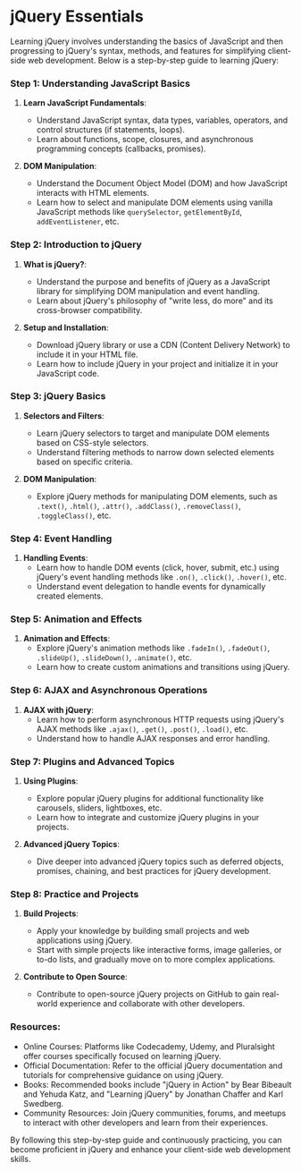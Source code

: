 # jQuery Essentials

Learning jQuery involves understanding the basics of JavaScript and then progressing to jQuery's syntax, methods, and features for simplifying client-side web development. Below is a step-by-step guide to learning jQuery:

### Step 1: Understanding JavaScript Basics
1. **Learn JavaScript Fundamentals**:
   - Understand JavaScript syntax, data types, variables, operators, and control structures (if statements, loops).
   - Learn about functions, scope, closures, and asynchronous programming concepts (callbacks, promises).

2. **DOM Manipulation**:
   - Understand the Document Object Model (DOM) and how JavaScript interacts with HTML elements.
   - Learn how to select and manipulate DOM elements using vanilla JavaScript methods like `querySelector`, `getElementById`, `addEventListener`, etc.

### Step 2: Introduction to jQuery
1. **What is jQuery?**:
   - Understand the purpose and benefits of jQuery as a JavaScript library for simplifying DOM manipulation and event handling.
   - Learn about jQuery's philosophy of "write less, do more" and its cross-browser compatibility.

2. **Setup and Installation**:
   - Download jQuery library or use a CDN (Content Delivery Network) to include it in your HTML file.
   - Learn how to include jQuery in your project and initialize it in your JavaScript code.

### Step 3: jQuery Basics
1. **Selectors and Filters**:
   - Learn jQuery selectors to target and manipulate DOM elements based on CSS-style selectors.
   - Understand filtering methods to narrow down selected elements based on specific criteria.

2. **DOM Manipulation**:
   - Explore jQuery methods for manipulating DOM elements, such as `.text()`, `.html()`, `.attr()`, `.addClass()`, `.removeClass()`, `.toggleClass()`, etc.

### Step 4: Event Handling
1. **Handling Events**:
   - Learn how to handle DOM events (click, hover, submit, etc.) using jQuery's event handling methods like `.on()`, `.click()`, `.hover()`, etc.
   - Understand event delegation to handle events for dynamically created elements.

### Step 5: Animation and Effects
1. **Animation and Effects**:
   - Explore jQuery's animation methods like `.fadeIn()`, `.fadeOut()`, `.slideUp()`, `.slideDown()`, `.animate()`, etc.
   - Learn how to create custom animations and transitions using jQuery.

### Step 6: AJAX and Asynchronous Operations
1. **AJAX with jQuery**:
   - Learn how to perform asynchronous HTTP requests using jQuery's AJAX methods like `.ajax()`, `.get()`, `.post()`, `.load()`, etc.
   - Understand how to handle AJAX responses and error handling.

### Step 7: Plugins and Advanced Topics
1. **Using Plugins**:
   - Explore popular jQuery plugins for additional functionality like carousels, sliders, lightboxes, etc.
   - Learn how to integrate and customize jQuery plugins in your projects.

2. **Advanced jQuery Topics**:
   - Dive deeper into advanced jQuery topics such as deferred objects, promises, chaining, and best practices for jQuery development.

### Step 8: Practice and Projects
1. **Build Projects**:
   - Apply your knowledge by building small projects and web applications using jQuery.
   - Start with simple projects like interactive forms, image galleries, or to-do lists, and gradually move on to more complex applications.

2. **Contribute to Open Source**:
   - Contribute to open-source jQuery projects on GitHub to gain real-world experience and collaborate with other developers.

### Resources:
- Online Courses: Platforms like Codecademy, Udemy, and Pluralsight offer courses specifically focused on learning jQuery.
- Official Documentation: Refer to the official jQuery documentation and tutorials for comprehensive guidance on using jQuery.
- Books: Recommended books include "jQuery in Action" by Bear Bibeault and Yehuda Katz, and "Learning jQuery" by Jonathan Chaffer and Karl Swedberg.
- Community Resources: Join jQuery communities, forums, and meetups to interact with other developers and learn from their experiences.

By following this step-by-step guide and continuously practicing, you can become proficient in jQuery and enhance your client-side web development skills.